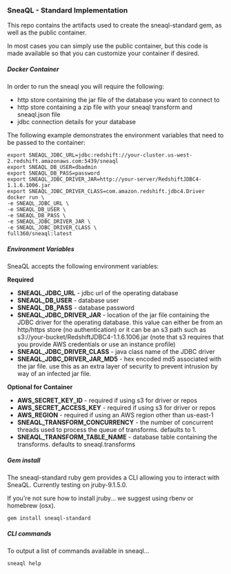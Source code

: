 ### SneaQL - Standard Implementation

This repo contains the artifacts used to create the sneaql-standard gem, as well as the public container. 

In most cases you can simply use the public container, but this code is made available so that you can customize your container if desired.

##### Docker Container

In order to run the sneaql you will require the following:

* http store containing the jar file of the database you want to connect to
* http store containing a zip file with your sneaql transform and sneaql.json file
* jdbc connection details for your database

The following example demonstrates the environment variables that need to be passed to the container:

```
export SNEAQL_JDBC_URL=jdbc:redshift://your-cluster.us-west-2.redshift.amazonaws.com:5439/sneaql
export SNEAQL_DB_USER=dbadmin
export SNEAQL_DB_PASS=password
export SNEAQL_JDBC_DRIVER_JAR=http://your-server/RedshiftJDBC4-1.1.6.1006.jar
export SNEAQL_JDBC_DRIVER_CLASS=com.amazon.redshift.jdbc4.Driver
docker run \
-e SNEAQL_JDBC_URL \
-e SNEAQL_DB_USER \
-e SNEAQL_DB_PASS \
-e SNEAQL_JDBC_DRIVER_JAR \
-e SNEAQL_JDBC_DRIVER_CLASS \
full360/sneaql:latest
```

##### Environment Variables

SneaQL accepts the following environment variables:

**Required**

* **SNEAQL_JDBC_URL** - jdbc url of the operating database
* **SNEAQL_DB_USER** - database user
* **SNEAQL_DB_PASS** - database password
* **SNEAQL_JDBC_DRIVER_JAR** - location of the jar file containing the JDBC driver for the operating database.  this value can either be from an http/https store (no authentication) or it can be an s3 path such as s3://your-bucket/RedshiftJDBC4-1.1.6.1006.jar (note that s3 requires that you provide AWS credentials or use an instance profile)
* **SNEAQL_JDBC_DRIVER_CLASS** - java class name of the JDBC driver
* **SNEAQL_JDBC_DRIVER_JAR_MD5** - hex encoded md5 associated with the jar file.  use this as an extra layer of security to prevent intrusion by way of an infected jar file.

**Optional for Container**

* **AWS_SECRET_KEY_ID** - required if using s3 for driver or repos
* **AWS_SECRET_ACCESS_KEY** - required if using s3 for driver or repos
* **AWS_REGION** - required if using an AWS region other than us-east-1
* **SNEAQL_TRANSFORM_CONCURRENCY** - the number of concurrent threads used to process the queue of transforms. defaults to 1.
* **SNEAQL_TRANSFORM_TABLE_NAME** - database table containing the transforms. defaults to sneaql.transforms


##### Gem install

The sneaql-standard ruby gem provides a CLI allowing you to interact with SneaQL.  Currently testing on jruby-9.1.5.0.

If you're not sure how to install jruby... we suggest using rbenv or homebrew (osx).

```
gem install sneaql-standard
```

##### CLI commands

To output a list of commands available in sneaql...

```
sneaql help
```
